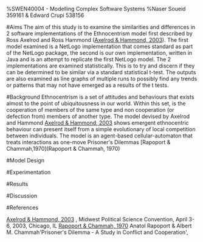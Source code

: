 %SWEN40004 - Modelling Complex Software Systems
%Naser Soueid 359161 & Edward Crupi 538156

#Aims
The aim of this study is to examine the similarities and differences in 2 software implementations of the Ethnocentrism model first described by Ross Axelrod and Ross Hammond ([Axelrod & Hammond, 2003](2003)). The first model examined is a NetLogo implementation that comes standard as part of the NetLogo package, the second is our own implementation, written in Java and is an attempt to replicate the first NetLogo model. The 2 implementations are examined statistically. This is to try and discern if they can be determined to be similar via a standard statistical t-test. The outputs are also examined as line graphs of multiple runs to possibly find any trends or patterns that may not have emerged as a results of the t tests.

#Background
Ethnocentrism is a set of attitudes and behaviours that exists almost to the point of ubiquitousness in our world. Within this set, is the cooperation of members of the same type and non cooperation (or defection from) members of another type. The model devised by Axelrod and Hammond [Axelrod & Hammond, 2003](2003) shows emergent ethnocentric behaviour can present itself from a simple evolutionary of local competition between individuals. The model is an agent-based cellular-automaton that treats interactions as one-move Prisoner's Dilemmas [Rapoport & Chammah,1970](Rapoport & Chammah, 1970)

#Model Design

#Experimentation

#Results

#Discussion

#References

[Axelrod & Hammond, 2003](http://www-personal.umich.edu/~axe/research/AxHamm_Ethno.pdf) , Midwest Political Science Convention, April 3-6, 2003, Chicago, IL
[Rapoport & Chammah, 1970](http://www.press.umich.edu/pdf/9780472061655-fm.pdf) Anatol Rapoport & Albert M. Chammah'Prisoner's Dilemma - A Study in Conflict and Cooperation', 
